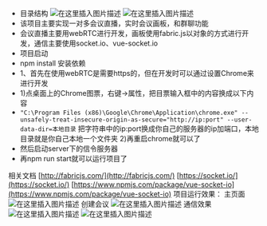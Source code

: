  - 目录结构
 ![在这里插入图片描述](https://img-blog.csdnimg.cn/20201127142125606.png)
 ![在这里插入图片描述](https://img-blog.csdnimg.cn/20201127142328971.png?x-oss-process=image/watermark,type_ZmFuZ3poZW5naGVpdGk,shadow_10,text_aHR0cHM6Ly9ibG9nLmNzZG4ubmV0L3FxXzQ0ODEyODM1,size_16,color_FFFFFF,t_70)
 - 该项目主要实现一对多会议直播，实时会议画板，和群聊功能
 - 会议直播主要用webRTC进行开发，画板使用fabric.js以对象的方式进行开发，通信主要使用socket.io、vue-socket.io
 - 项目启动
 - npm install 安装依赖 
 - 1、首先在使用webRTC是需要https的，但在开发时可以通过设置Chrome来进行开发
 -  1)点桌面上的Chrome图票，右键->属性，把目票输入框中的内容换成以下内容
 - `"C:\Program Files (x86)\Google\Chrome\Application\chrome.exe" --unsafely-treat-insecure-origin-as-secure="http://ip:port" --user-data-dir=本地目录`
把字符串中的ip:port换成你自己的服务器的ip加端口，本地目录就是你自己本地一个文件夹
2)再重启chrome就可以了
 - 然后启动server下的信令服务器
 - 再npm run start就可以运行项目了

相关文档
[http://fabricjs.com/](http://fabricjs.com/)
[https://socket.io/](https://socket.io/)
[https://www.npmjs.com/package/vue-socket-io](https://www.npmjs.com/package/vue-socket-io)
项目运行效果：
主页面
![在这里插入图片描述](https://img-blog.csdnimg.cn/20201127143943488.png?x-oss-process=image/watermark,type_ZmFuZ3poZW5naGVpdGk,shadow_10,text_aHR0cHM6Ly9ibG9nLmNzZG4ubmV0L3FxXzQ0ODEyODM1,size_16,color_FFFFFF,t_70)
创建会议
![在这里插入图片描述](https://img-blog.csdnimg.cn/20201127144018617.png?x-oss-process=image/watermark,type_ZmFuZ3poZW5naGVpdGk,shadow_10,text_aHR0cHM6Ly9ibG9nLmNzZG4ubmV0L3FxXzQ0ODEyODM1,size_16,color_FFFFFF,t_70)
通信效果
![在这里插入图片描述](https://img-blog.csdnimg.cn/20201127144122146.png?x-oss-process=image/watermark,type_ZmFuZ3poZW5naGVpdGk,shadow_10,text_aHR0cHM6Ly9ibG9nLmNzZG4ubmV0L3FxXzQ0ODEyODM1,size_16,color_FFFFFF,t_70)
![在这里插入图片描述](https://img-blog.csdnimg.cn/20201127144148135.png?x-oss-process=image/watermark,type_ZmFuZ3poZW5naGVpdGk,shadow_10,text_aHR0cHM6Ly9ibG9nLmNzZG4ubmV0L3FxXzQ0ODEyODM1,size_16,color_FFFFFF,t_70)

